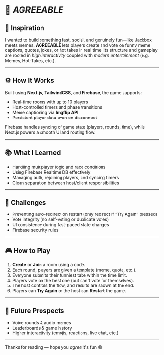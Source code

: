 # 🎉 _AGREEABLE_

## 🧠 Inspiration  
I wanted to build something fast, social, and genuinely fun—like Jackbox meets memes. **AGREEABLE** lets players create and vote on funny meme captions, quotes, jokes, or hot takes in real time. Its structure and gameplay are rooted in _high interactivity_ coupled with _modern entertainment_ (e.g. Memes, Hot-Takes, etc.).

---

## ⚙️ How It Works  
Built using **Next.js**, **TailwindCSS**, and **Firebase**, the game supports:
- Real-time rooms with up to 10 players  
- Host-controlled timers and phase transitions  
- Meme captioning via **Imgflip API**  
- Persistent player data even on disconnect  

Firebase handles syncing of game state (players, rounds, time), while Next.js powers a smooth UI and routing flow.

---

## 📚 What I Learned  
- Handling multiplayer logic and race conditions  
- Using Firebase Realtime DB effectively  
- Managing auth, rejoining players, and syncing timers  
- Clean separation between host/client responsibilities  

---

## 🧱 Challenges  
- Preventing auto-redirect on restart (only redirect if “Try Again” pressed)  
- Vote integrity (no self-voting or duplicate votes)  
- UI consistency during fast-paced state changes  
- Firebase security rules

---

## 🎮 How to Play  
1. **Create** or **Join** a room using a code.  
2. Each round, players are given a template (meme, quote, etc.).  
3. Everyone submits their funniest take within the time limit.  
4. Players vote on the best one (but can't vote for themselves).  
5. The host controls the flow, and results are shown at the end.  
6. Players can **Try Again** or the host can **Restart** the game.

---

## 🚀 Future Prospects  
- Voice rounds & audio memes  
- Leaderboards & game history  
- Higher interactivity (emojis, reactions, live chat, etc.)

---

Thanks for reading — hope you *agree* it's fun 😄
